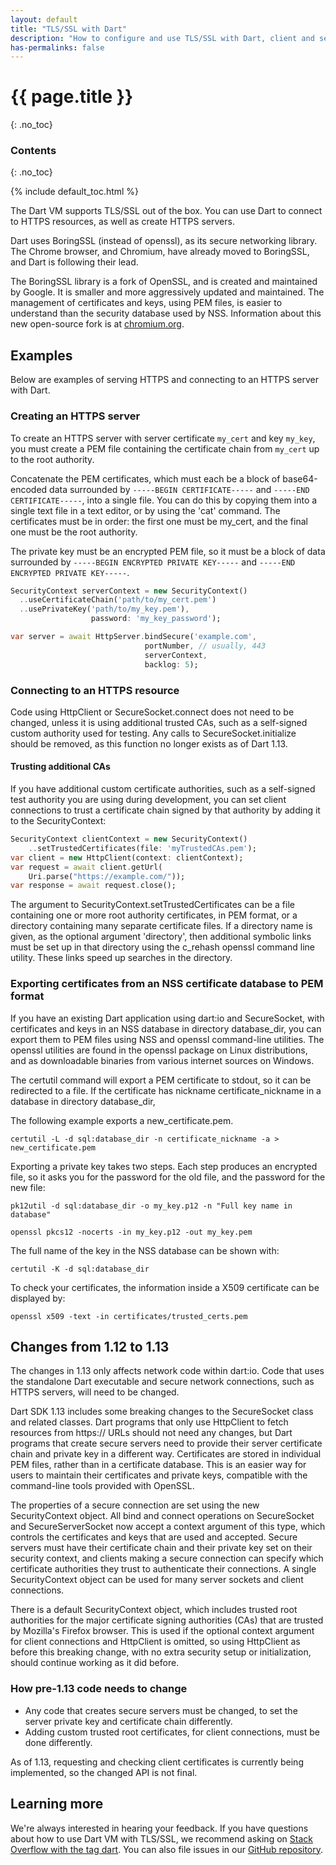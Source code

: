 ```yaml
---
layout: default
title: "TLS/SSL with Dart"
description: "How to configure and use TLS/SSL with Dart, client and server."
has-permalinks: false
---
```


# {{ page.title }}
{: .no_toc}

### Contents
{: .no_toc}

{% include default_toc.html %}

The Dart VM supports TLS/SSL out of the box. You can use Dart to connect to
HTTPS resources, as well as create HTTPS servers.

Dart uses BoringSSL (instead of openssl), as its
secure networking library. The Chrome browser, and Chromium, have already moved
to BoringSSL, and Dart is following their lead.

The BoringSSL library is a fork of OpenSSL, and is created and maintained by
Google. It is smaller and more aggressively updated and maintained.  The
management of certificates and keys, using PEM files, is easier to understand
than the security database used by NSS. Information about this new open-source
fork is at [chromium.org][boringssl].

## Examples

Below are examples of serving HTTPS and connecting to an HTTPS server with Dart.

### Creating an HTTPS server

To create an HTTPS server with server certificate `my_cert` and key `my_key`, you
must create a PEM file containing the certificate chain from `my_cert` up to the
root authority.

Concatenate the PEM certificates, which must each be a block of base64-encoded
data surrounded by `-----BEGIN CERTIFICATE-----` and
`-----END CERTIFICATE-----`,
into a single file. You can do this by copying them into a single text file in a
text editor, or by using the 'cat' command. The certificates must be in order:
the first one must be my_cert, and the final one must be the root authority.

The private key must be an encrypted PEM file, so it must be a block of data
surrounded by `-----BEGIN ENCRYPTED PRIVATE KEY-----` and `-----END ENCRYPTED
PRIVATE KEY-----`.

``` dart
SecurityContext serverContext = new SecurityContext()
  ..useCertificateChain('path/to/my_cert.pem')
  ..usePrivateKey('path/to/my_key.pem'),
                  password: 'my_key_password');

var server = await HttpServer.bindSecure('example.com',
                              portNumber, // usually, 443
                              serverContext,
                              backlog: 5);
```

### Connecting to an HTTPS resource

Code using HttpClient or SecureSocket.connect does not need to be changed,
unless it is using additional trusted CAs, such as a self-signed custom
authority used for testing.  Any calls to SecureSocket.initialize should be
removed, as this function no longer exists as of Dart 1.13.

#### Trusting additional CAs

If you have additional custom certificate authorities, such as a self-signed
test authority you are using during development, you can set client connections
to trust a certificate chain signed by that authority by adding it to the
SecurityContext:

``` dart
SecurityContext clientContext = new SecurityContext()
    ..setTrustedCertificates(file: 'myTrustedCAs.pem');
var client = new HttpClient(context: clientContext);
var request = await client.getUrl(
    Uri.parse("https://example.com/"));
var response = await request.close();
```

The argument to SecurityContext.setTrustedCertificates can be a file containing
one or more root authority certificates, in PEM format, or a directory
containing many separate certificate files.  If a directory name is given, as
the optional argument 'directory', then additional symbolic links must be set up
in that directory using the c_rehash openssl command line utility.  These links
speed up searches in the directory.

### Exporting certificates from an NSS certificate database to PEM format

If you have an existing Dart application using dart:io and SecureSocket, with
certificates and keys in an NSS database in directory database_dir, you can
export them to PEM files using NSS and openssl command-line utilities.  The
openssl utilities are found in the openssl package on Linux distributions, and
as downloadable binaries from various internet sources on Windows.

The certutil command will export a PEM certificate to stdout, so it can be
redirected to a file. If the certificate has nickname certificate_nickname in a
database in directory database_dir,

The following example exports a new_certificate.pem.

`certutil -L -d sql:database_dir -n certificate_nickname -a > new_certificate.pem`

Exporting a private key takes two steps.  Each step produces an encrypted
file, so it asks you for the password for the old file, and the password for
the new file:

`pk12util -d sql:database_dir -o my_key.p12 -n "Full key name in database"`

`openssl pkcs12 -nocerts -in my_key.p12 -out my_key.pem`

The full name of the key in the NSS database can be shown with:

`certutil -K -d sql:database_dir`

To check your certificates, the information inside a X509 certificate can
be displayed by:

`openssl x509 -text -in certificates/trusted_certs.pem`

## Changes from 1.12 to 1.13

<aside>
The changes in 1.13 only affects network code within dart:io. Code that
uses the standalone Dart executable and secure network connections, such as
HTTPS servers, will need to be changed.
</aside>

Dart SDK 1.13 includes some breaking changes to the SecureSocket class and
related classes.  Dart programs that only use HttpClient to fetch resources from
https:// URLs should not need any changes, but Dart programs that create secure
servers need to provide their server certificate chain and private key in a
different way.  Certificates are stored in individual PEM files, rather than in
a certificate database.  This is an easier way for users to maintain their
certificates and private keys, compatible with the command-line tools provided
with OpenSSL.

The properties of a secure connection are set using the new SecurityContext
object.  All bind and connect operations on SecureSocket and SecureServerSocket
now accept a context argument of this type, which controls the certificates and
keys that are used and accepted. Secure servers must have their certificate
chain and their private key set on their security context, and clients making a
secure connection can specify which certificate authorities they trust to
authenticate their connections. A single SecurityContext object can be used for
many server sockets and client connections.

There is a default SecurityContext object, which includes trusted root
authorities for the major certificate signing authorities (CAs) that are trusted
by Mozilla's Firefox browser.  This is used if the optional context argument for
client connections and HttpClient is omitted, so using HttpClient as before this
breaking change, with no extra security setup or initialization, should continue
working as it did before.

### How pre-1.13 code needs to change

* Any code that creates secure servers must be changed, to set the server
private key and certificate chain differently.
* Adding custom trusted root certificates,
for client connections, must be done differently.

As of 1.13, requesting and checking client
certificates is currently being implemented, so the changed API is not final.

## Learning more

We're always interested in hearing your feedback. If you have questions about
how to use Dart VM with TLS/SSL, we recommend asking on
[Stack Overflow with the tag dart][so]. You can also file issues in our
[GitHub repository][issues].

[so]: http://stackoverflow.com/tags/dart
[issues]: https://github.com/dart-lang/sdk/issues
[boringssl]: https://www.chromium.org/Home/chromium-security/boringssl
